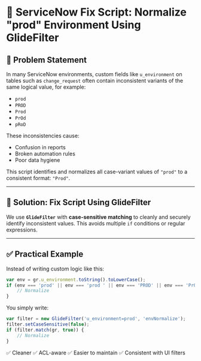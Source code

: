 # 🔄 ServiceNow Fix Script: Normalize "prod" Environment Using GlideFilter

## 📌 Problem Statement

In many ServiceNow environments, custom fields like `u_environment` on tables such as `change_request` often contain inconsistent variants of the same logical value, for example:

- `prod`
- `PROD`
- `Prod`
- `PrOd`
- `pRoD`

These inconsistencies cause:
- Confusion in reports
- Broken automation rules
- Poor data hygiene

This script identifies and normalizes all case-variant values of `"prod"` to a consistent format: `"Prod"`.

---

## 🚀 Solution: Fix Script Using GlideFilter

We use **`GlideFilter`** with **case-sensitive matching** to cleanly and securely identify inconsistent values. This avoids multiple `if` conditions or regular expressions.

---

## ✅ Practical Example

Instead of writing custom logic like this:

```javascript
var env = gr.u_environment.toString().toLowerCase();
if (env === 'prod' || env === 'prod ' || env === 'PROD' || env === 'PrOd') {
    // Normalize
}
```

You simply write:
```javascript
var filter = new GlideFilter('u_environment=prod', 'envNormalize');
filter.setCaseSensitive(false);
if (filter.match(gr, true)) {
    // Normalize
}
```

✅ Cleaner
✅ ACL-aware
✅ Easier to maintain
✅ Consistent with UI filters
